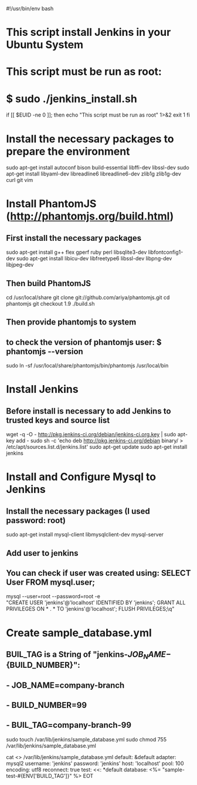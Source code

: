 
#!/usr/bin/env bash
# This script install Jenkins in your Ubuntu System
#
# This script must be run as root:
#   $ sudo ./jenkins_install.sh

if [[ $EUID -ne 0 ]]; then
	echo "This script must be run as root" 1>&2
	exit 1
fi

# Install the necessary packages to prepare the environment
sudo apt-get install autoconf bison build-essential libffi-dev libssl-dev
sudo apt-get install libyaml-dev libreadline6 libreadline6-dev zlib1g zlib1g-dev curl git vim

# Install PhantomJS (http://phantomjs.org/build.html)
## First install the necessary packages
sudo apt-get install g++ flex gperf ruby perl libsqlite3-dev libfontconfig1-dev
sudo apt-get install libicu-dev libfreetype6 libssl-dev libpng-dev libjpeg-dev

## Then build PhantomJS
cd /usr/local/share
git clone git://github.com/ariya/phantomjs.git
cd phantomjs
git checkout 1.9
./build.sh

## Then provide phantomjs to system
## to check the version of phantomjs user: $ phantomjs --version
sudo ln -sf /usr/local/share/phantomjs/bin/phantomjs /usr/local/bin

# Install Jenkins
## Before install is necessary to add Jenkins to trusted keys and source list
wget -q -O - http://pkg.jenkins-ci.org/debian/jenkins-ci.org.key | sudo apt-key add -
sudo sh -c 'echo deb http://pkg.jenkins-ci.org/debian binary/ > /etc/apt/sources.list.d/jenkins.list'
sudo apt-get update
sudo apt-get install jenkins

# Install and Configure Mysql to Jenkins
## Install the necessary packages (I used password: root)
sudo apt-get install mysql-client libmysqlclient-dev mysql-server

## Add user to jenkins
## You can check if user was created using: SELECT User FROM mysql.user;
mysql --user=root --password=root -e \
  "CREATE USER 'jenkins'@'localhost' IDENTIFIED BY 'jenkins';
   GRANT ALL PRIVILEGES ON * . * TO 'jenkins'@'localhost';
   FLUSH PRIVILEGES;\q"

# Create sample_database.yml
## BUIL_TAG is a String of "jenkins-${JOB_NAME}-${BUILD_NUMBER}":
##   - JOB_NAME=company-branch
##   - BUILD_NUMBER=99
##   - BUIL_TAG=company-branch-99
sudo touch /var/lib/jenkins/sample_database.yml
sudo chmod 755 /var/lib/jenkins/sample_database.yml

cat <<EOT >> /var/lib/jenkins/sample_database.yml
default: &default
  adapter: mysql2
  username: 'jenkins'
  password: 'jenkins'
  host: 'localhost'
  pool: 100
  encoding: utf8
  reconnect: true
test:
  <<: *default
  database: <%= "sample-test-#{ENV['BUILD_TAG']}" %>
EOT
